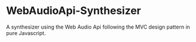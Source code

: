 # WebAudioApi-Synthesizer
A synthesizer using the Web Audio Api following the MVC design pattern in pure Javascript.

